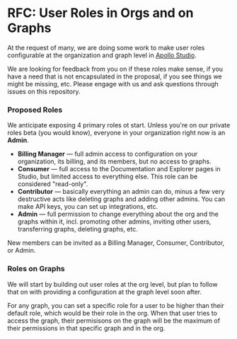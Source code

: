 # RFC: User Roles in Orgs and on Graphs

At the request of many, we are doing some work to make user roles configurable at the organization and graph level in [Apollo Studio](https://studio.apollographql.com).

We are looking for feedback from you on if these roles make sense, if you have a need that is not encapsulated in the proposal, if you see things we might be missing, etc. Please engage with us and ask questions through issues on this repository.

### Proposed Roles

We anticipate exposing 4 primary roles ot start. Unless you're on our private roles beta (you would know), everyone in your organization right now is an **Admin**.

- **Billing Manager** — full admin access to configuration on your organization, its billing, and its members, but no access to graphs.
- **Consumer** — full access to the Documentation and Explorer pages in Studio, but limited access to everything else. This role can be considered "read-only".
- **Contributor** — basically everything an admin can do, minus a few very destructive acts like deleting graphs and adding other admins. You can make API keys, you can set up integrations, etc.
- **Admin** — full permission to change everything about the org and the graphs within it, incl. promoting other admins, inviting other users, transferring graphs, deleting graphs, etc.

New members can be invited as a Billing Manager, Consumer, Contributor, or Admin.

### Roles on Graphs

We will start by building out user roles at the org level, but plan to follow that on with providing a configuration at the graph level soon after.

For any graph, you can set a specific role for a user to be higher than their default role, which would be their role in the org. When that user tries to access the graph, their permisisons on the graph will be the maximum of their permissions in that specific graph and in the org.
